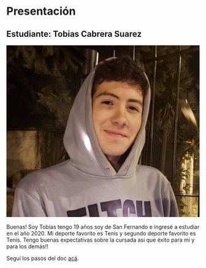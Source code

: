 # Presentación

## Estudiante: Tobias Cabrera Suarez
![mi foto](ImagenPdeP.jpg)

Buenas! Soy Tobias tengo 19 años soy de San Fernando e ingresé a estudiar en el año 2020.
Mi deporte favorito es Tenis y segundo deporte favorito es Tenis.
Tengo buenas expectativas sobre la cursada asi que éxito para mi y para los demás!!

Seguí los pasos del doc [acá](https://docs.google.com/document/d/e/2PACX-1vQkogtG88cmwEIXEuff291urSyrZUYHikLIoRTspUodvIg5OoaUJTi8n0vqPJ3XUSN65sqJALTBizeB/pub).
